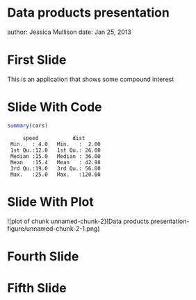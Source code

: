 Data products presentation
========================================================
author: Jessica Mullison
date: Jan 25, 2013

First Slide
========================================================

This is an application that shows some compound interest

Slide With Code
========================================================


```r
summary(cars)
```

```
     speed           dist       
 Min.   : 4.0   Min.   :  2.00  
 1st Qu.:12.0   1st Qu.: 26.00  
 Median :15.0   Median : 36.00  
 Mean   :15.4   Mean   : 42.98  
 3rd Qu.:19.0   3rd Qu.: 56.00  
 Max.   :25.0   Max.   :120.00  
```

Slide With Plot
========================================================

![plot of chunk unnamed-chunk-2](Data products presentation-figure/unnamed-chunk-2-1.png) 

Fourth Slide
========================================================

Fifth Slide
========================================================
